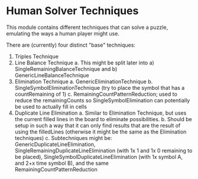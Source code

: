 # Human Solver Techniques

This module contains different techniques that can solve a puzzle, emulating the ways a human player might use.

There are (currently) four distinct "base" techniques:

1. Triples Technique
2. Line Balance Technique
	a. This might be split later into a) SingleRemainingBalanceTechnique and b) GenericLineBalanceTechnique
3. Elimination Technique
	a. GenericEliminationTechnique
	b. SingleSymbolEliminationTechnique (try to place the symbol that has a countRemaining of 1)
	c. RemainingCountPatternReduction; used to reduce the remainingCounts so SingleSymbolElimination can potentially be used to actually fill in cells
4. Duplicate Line Elimination
	a. Similar to Elimination Technique, but uses the current filled lines in the board to eliminate possibilities.
	b. Should be setup in such a way that it can only find results that are the result of using the filledLines (otherwise it might be the same as the Elimination techniques)
	c. Subtechniques might be: GenericDuplicateLineElimination, SingleRemainingDuplicateLineElimination (with 1x 1 and 1x 0 remaining to be placed), SingleSymbolDuplicateLineElimination (with 1x symbol A, and 2+x time symbol B), and the same RemainingCountPatternReduction